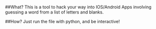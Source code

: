 ##What?
This is a tool to hack your way into IOS/Android Apps involving guessing a word from a list of letters and blanks.


##How?
Just run the file with python, and be interactive!
